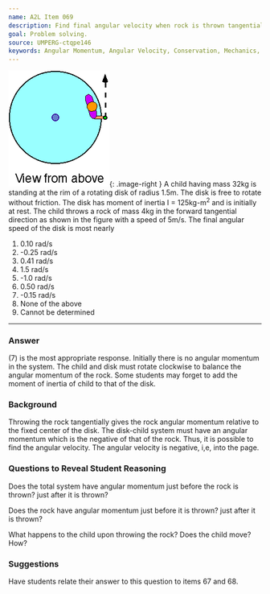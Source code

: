 ```yaml
---
name: A2L Item 069
description: Find final angular velocity when rock is thrown tangentially from a rotating platform initially at rest.
goal: Problem solving.
source: UMPERG-ctqpe146
keywords: Angular Momentum, Angular Velocity, Conservation, Mechanics, Problem Solving, Rotational Motion
---
```


![Item069_fig1.gif](../images/Item069_fig1.gif){: .image-right } A
child having mass 32kg is standing at the rim of a rotating disk of
radius 1.5m.  The disk is free to rotate without friction.  The disk has
moment of inertia I = 125kg-m<sup>2</sup> and is initially at rest.  The
child throws a rock of mass 4kg in the forward tangential direction as
shown in the figure with a speed of 5m/s.  The final angular speed of
the disk is most nearly

1. 0.10 rad/s
2. -0.25 rad/s
3. 0.41 rad/s
4. 1.5 rad/s
5. -1.0 rad/s
6. 0.50 rad/s
7. -0.15 rad/s
8. None of the above
9. Cannot be determined


<hr/>

### Answer

(7) is the most appropriate response.  Initially there is no angular
momentum in the system.  The child and disk must rotate clockwise to
balance the angular momentum of the rock.  Some students may forget to
add the moment of inertia of child to that of the disk.

### Background

Throwing the rock tangentially gives the rock angular momentum relative
to the fixed center of the disk.  The disk-child system must have an
angular momentum which is the negative of that of the rock.  Thus, it is
possible to find the angular velocity.  The angular velocity is
negative, i,e, into the page.

### Questions to Reveal Student Reasoning

Does the total system have angular momentum just before the rock is
thrown?  just after it is thrown?

Does the rock have angular momentum just before it is thrown?  just
after it is thrown?

What happens to the child upon throwing the rock?  Does the child move? 
How?

### Suggestions

Have students relate their answer to this question to items 67 and 68.
